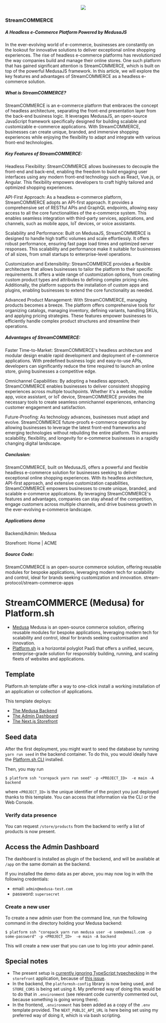 <p align="center">
<a href="https://console.platform.sh/projects/create-project/?template=https://github.com/platformista/medusa/blob/main/template-definition.yaml&utm_campaign=deploy_on_platform?utm_medium=button&utm_source=affiliate_links&utm_content=https://github.com/platformista/medusa/blob/main/template-definition.yaml" target="_blank" title="Deploy with Platform.sh"><img src="https://platform.sh/images/deploy/deploy-button-lg-blue.svg"></a>
</p>

### StreamCOMMERCE
##### A Headless e-Commerce Platform Powered by MedusaJS

In the ever-evolving world of e-commerce, businesses are constantly on the lookout for innovative solutions to deliver exceptional online shopping experiences. The rise of headless e-commerce platforms has revolutionized the way companies build and manage their online stores. One such platform that has gained significant attention is StreamCOMMERCE, which is built on top of the powerful MedusaJS framework. In this article, we will explore the key features and advantages of StreamCOMMERCE as a headless e-commerce solution.

##### What is StreamCOMMERCE?
StreamCOMMERCE is an e-commerce platform that embraces the concept of headless architecture, separating the front-end presentation layer from the back-end business logic. It leverages MedusaJS, an open-source JavaScript framework specifically designed for building scalable and customizable e-commerce applications. With StreamCOMMERCE, businesses can create unique, branded, and immersive shopping experiences while enjoying the flexibility to adapt and integrate with various front-end technologies.

##### Key Features of StreamCOMMERCE:
Headless Flexibility: StreamCOMMERCE allows businesses to decouple the front-end and back-end, enabling the freedom to build engaging user interfaces using any modern front-end technology such as React, Vue.js, or Angular. This flexibility empowers developers to craft highly tailored and optimized shopping experiences.

API-First Approach: As a headless e-commerce platform, StreamCOMMERCE adopts an API-first approach. It provides a comprehensive set of RESTful APIs and GraphQL endpoints, allowing easy access to all the core functionalities of the e-commerce system. This enables seamless integration with third-party services, applications, and channels, such as mobile apps, IoT devices, or voice assistants.

Scalability and Performance: Built on MedusaJS, StreamCOMMERCE is designed to handle high traffic volumes and scale effortlessly. It offers robust performance, ensuring fast page load times and optimized server responses. This scalability and performance make it suitable for businesses of all sizes, from small startups to enterprise-level operations.

Customization and Extensibility: StreamCOMMERCE provides a flexible architecture that allows businesses to tailor the platform to their specific requirements. It offers a wide range of customization options, from creating custom product types and attributes to defining complex pricing rules. Additionally, the platform supports the installation of custom apps and plugins, enabling businesses to extend the core functionality as needed.

Advanced Product Management: With StreamCOMMERCE, managing products becomes a breeze. The platform offers comprehensive tools for organizing catalogs, managing inventory, defining variants, handling SKUs, and applying pricing strategies. These features empower businesses to efficiently handle complex product structures and streamline their operations.

##### Advantages of StreamCOMMERCE:
Faster Time-to-Market: StreamCOMMERCE's headless architecture and modular design enable rapid development and deployment of e-commerce applications. With predefined business logic and easy-to-use APIs, developers can significantly reduce the time required to launch an online store, giving businesses a competitive edge.

Omnichannel Capabilities: By adopting a headless approach, StreamCOMMERCE enables businesses to deliver consistent shopping experiences across multiple touchpoints. Whether it's a website, mobile app, voice assistant, or IoT device, StreamCOMMERCE provides the necessary tools to create seamless omnichannel experiences, enhancing customer engagement and satisfaction.

Future-Proofing: As technology advances, businesses must adapt and evolve. StreamCOMMERCE future-proofs e-commerce operations by allowing businesses to leverage the latest front-end frameworks and emerging technologies without rebuilding the entire platform. This ensures scalability, flexibility, and longevity for e-commerce businesses in a rapidly changing digital landscape.

##### Conclusion:
StreamCOMMERCE, built on MedusaJS, offers a powerful and flexible headless e-commerce solution for businesses seeking to deliver exceptional online shopping experiences. With its headless architecture, API-first approach, and extensive customization capabilities, StreamCOMMERCE empowers businesses to create unique, branded, and scalable e-commerce applications. By leveraging StreamCOMMERCE's features and advantages, companies can stay ahead of the competition, engage customers across multiple channels, and drive business growth in the ever-evolving e-commerce landscape.

##### Applications demo
Backend/Admin: Medusa 

Storefront: Home | ACME 

##### Source Code:
StreamCOMMERCE is an open-source commerce solution, offering reusable modules for bespoke applications, leveraging modern tech for scalability and control, ideal for brands seeking customization and innovation. stream-protocol/stream-commerce-apps 


# StreamCOMMERCE (Medusa) for Platform.sh

- [Medusa](https://medusajs.com) Medusa is an open-source commerce solution, offering reusable modules for bespoke applications, leveraging modern tech for scalability and control, ideal for brands seeking customisation and innovation.
- [Platform.sh](https://platform.sh) is a horizontal polyglot PaaS that offers a unified, secure, enterprise-grade solution for responsibly building, running, and scaling fleets of websites and applications.

## Template

Platform.sh template offer a way to one-click install a working installation of an application or collection of applications. 

This template deploys:

- [The Medusa Backend](https://docs.medusajs.com/development/backend/install)
- [The Admin Dashboard](https://docs.medusajs.com/admin/quickstart)
- [The Next.js Storefront](https://docs.medusajs.com/starters/nextjs-medusa-starter)

## Seed data

After the first deployment, you might want to seed the database by running `yarn run seed` in the backend container.
To do this, you would ideally have the [Platform.sh CLI](https://github.com/platformsh/cli) installed. 

Then, you may run

```shell
$ platform ssh "corepack yarn run seed" -p <PROJECT_ID>  -e main -A backend
```

where `<PROJECT_ID>` is the unique identifier of the project you just deployed thanks to this template. You can access that information via the CLI or the Web Console. 

### Verify data presence

You can request `/store/products` from the backend to verify a list of products is now present.

## Access the Admin Dashboard

The dashboard is installed as plugin of the backend, and will be available at `/app` on the same domain as the backend.

If you installed the demo data as per above, you may now log in with the following credentials:

- email: `admin@medusa-test.com`
- password: `supersecret`

### Create a new user

To create a new admin user from the command line, run the following command in the directory holding your Medusa backend:

```shell
$ platform ssh "corepack yarn run medusa user -e some@email.com -p some-password" -p <PROJECT_ID>  -e main -A backend
```

This will create a new user that you can use to log into your admin panel.

## Special notes

- The present setup is [currently ignoring TypeScript typechecking](/blob/main/storefront/next.config.js#L10-L16) in the `storefront` application, because of [this issue](https://github.com/medusajs/medusa/issues/4060).
- In the backend, the `platformsh-config` library is now being used, and `STORE_CORS` is being set using it. My preferred way of doing this would be to do that in `.environment` (see relevant code currently commented out, because something is going wrong there).
- In the frontend, `.environment` has been added as a copy of the `.env` template provided. The `NEXT_PUBLIC_API_URL` is here being set using my preferred way of doing it, which is via bash scripting.
